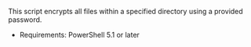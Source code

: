 This script encrypts all files within a specified directory using a provided password.

- Requirements: PowerShell 5.1 or later
